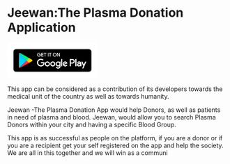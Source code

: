# Jeewan:The Plasma Donation Application

<a href="https://play.google.com/store/apps/details?id=com.theplasmadonation.jeewan"><img alt="Get it on Google Play" height="80" src="/Extras/google-play-badge.png"></a>

This app can be considered as a contribution of its developers towards the medical unit of the country as well as towards humanity. 

Jeewan -The Plasma Donation App would help Donors, as well as patients in need of plasma and blood. Jeewan, would allow you to search Plasma Donors within your city and having a specific Blood Group.

This app is as successful as people on the platform, if you are a donor or if you are a recipient get your self registered on the app and help the society. We are all in this together and we will win as a communi
